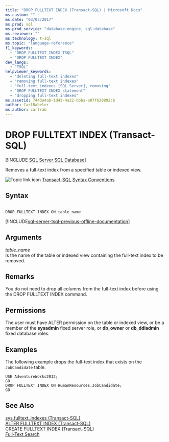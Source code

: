 ```yaml
---
title: "DROP FULLTEXT INDEX (Transact-SQL) | Microsoft Docs"
ms.custom: ""
ms.date: "03/03/2017"
ms.prod: sql
ms.prod_service: "database-engine, sql-database"
ms.reviewer: ""
ms.technology: t-sql
ms.topic: "language-reference"
f1_keywords: 
  - "DROP_FULLTEXT_INDEX_TSQL"
  - "DROP FULLTEXT INDEX"
dev_langs: 
  - "TSQL"
helpviewer_keywords: 
  - "deleting full-text indexes"
  - "removing full-text indexes"
  - "full-text indexes [SQL Server], removing"
  - "DROP FULLTEXT INDEX statement"
  - "dropping full-text indexes"
ms.assetid: 7443a4ab-1d43-4a22-bbba-a07f620892cb
author: CarlRabeler
ms.author: carlrab
---
```

# DROP FULLTEXT INDEX (Transact-SQL)
[!INCLUDE [SQL Server SQL Database](../../includes/applies-to-version/sql-asdb.md)]

  Removes a full-text index from a specified table or indexed view.  
  
 ![Topic link icon](../../database-engine/configure-windows/media/topic-link.gif "Topic link icon") [Transact-SQL Syntax Conventions](../../t-sql/language-elements/transact-sql-syntax-conventions-transact-sql.md)  
  
## Syntax  
  
```  
  
DROP FULLTEXT INDEX ON table_name  
```  
  
[!INCLUDE[sql-server-tsql-previous-offline-documentation](../../includes/sql-server-tsql-previous-offline-documentation.md)]

## Arguments
 *table_name*  
 Is the name of the table or indexed view containing the full-text index to be removed.  
  
## Remarks  
 You do not need to drop all columns from the full-text index before using the DROP FULLTEXT INDEX command.  
  
## Permissions  
 The user must have ALTER permission on the table or indexed view, or be a member of the **sysadmin** fixed server role, or **db_owner** or **db_ddladmin** fixed database roles.  
  
## Examples  
 The following example drops the full-text index that exists on the `JobCandidate` table.  
  
```  
USE AdventureWorks2012;  
GO  
DROP FULLTEXT INDEX ON HumanResources.JobCandidate;  
GO  
```  
  
## See Also  
 [sys.fulltext_indexes &#40;Transact-SQL&#41;](../../relational-databases/system-catalog-views/sys-fulltext-indexes-transact-sql.md)   
 [ALTER FULLTEXT INDEX &#40;Transact-SQL&#41;](../../t-sql/statements/alter-fulltext-index-transact-sql.md)   
 [CREATE FULLTEXT INDEX &#40;Transact-SQL&#41;](../../t-sql/statements/create-fulltext-index-transact-sql.md)   
 [Full-Text Search](../../relational-databases/search/full-text-search.md)  
  
  
